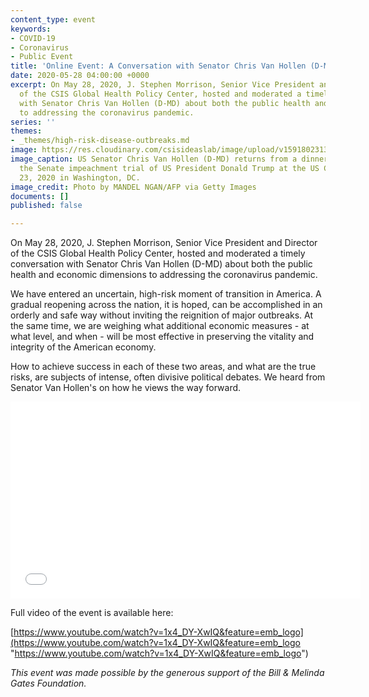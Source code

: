 ```yaml
---
content_type: event
keywords:
- COVID-19
- Coronavirus
- Public Event
title: 'Online Event: A Conversation with Senator Chris Van Hollen (D-MD)'
date: 2020-05-28 04:00:00 +0000
excerpt: On May 28, 2020, J. Stephen Morrison, Senior Vice President and Director
  of the CSIS Global Health Policy Center, hosted and moderated a timely conversation
  with Senator Chris Van Hollen (D-MD) about both the public health and economic dimensions
  to addressing the coronavirus pandemic.
series: ''
themes:
- _themes/high-risk-disease-outbreaks.md
image: https://res.cloudinary.com/csisideaslab/image/upload/v1591802313/health-commission/GettyImages-1195533761_e2qjzw.jpg
image_caption: US Senator Chris Van Hollen (D-MD) returns from a dinner a break in
  the Senate impeachment trial of US President Donald Trump at the US Capitol on January
  23, 2020 in Washington, DC.
image_credit: Photo by MANDEL NGAN/AFP via Getty Images
documents: []
published: false

---
```

On May 28, 2020, J. Stephen Morrison, Senior Vice President and Director of the CSIS Global Health Policy Center, hosted and moderated a timely conversation with Senator Chris Van Hollen (D-MD) about both the public health and economic dimensions to addressing the coronavirus pandemic.

We have entered an uncertain, high-risk moment of transition in America. A gradual reopening across the nation, it is hoped, can be accomplished in an orderly and safe way without inviting the reignition of major outbreaks. At the same time, we are weighing what additional economic measures - at what level, and when - will be most effective in preserving the vitality and integrity of the American economy.

How to achieve success in each of these two areas, and what are the true risks, are subjects of intense, often divisive political debates. We heard from Senator Van Hollen's on how he views the way forward.

<div class="video-wrapper post-feature-video"><iframe width="560" height="315" src="[https://www.youtube.com/embed/1x4_DY-XwIQ](https://www.youtube.com/embed/1x4_DY-XwIQ "https://www.youtube.com/embed/1x4_DY-XwIQ")" frameborder="0" allow="accelerometer; autoplay; encrypted-media; gyroscope; picture-in-picture" allowfullscreen></iframe></div>

Full video of the event is available here:

[https://www.youtube.com/watch?v=1x4_DY-XwIQ&feature=emb_logo](https://www.youtube.com/watch?v=1x4_DY-XwIQ&feature=emb_logo "https://www.youtube.com/watch?v=1x4_DY-XwIQ&feature=emb_logo")

_This event was made possible by the generous support of the Bill & Melinda Gates Foundation._